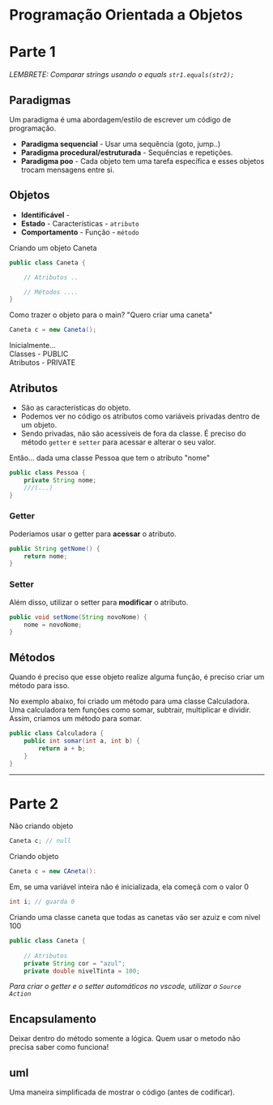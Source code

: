 # Programação Orientada a Objetos

# Parte 1

_LEMBRETE: Comparar strings usando o equals `str1.equals(str2);`_

## Paradigmas

Um paradigma é uma abordagem/estilo de escrever um código de programação.

- **Paradigma sequencial** - Usar uma sequência (goto, jump..)
- **Paradigma procedural/estruturada** - Sequências e repetições.
- **Paradigma poo** -  Cada objeto tem uma tarefa específica e esses objetos trocam mensagens entre si.

## Objetos
- **Identificável** - 
- **Estado** - Características - `atributo`
- **Comportamento** - Função - `método`

Criando um objeto Caneta
```java
public class Caneta {

    // Atributos ..

    // Métodos ....
}
```

Como trazer o objeto para o main? 
"Quero criar uma caneta" 
```java
Caneta c = new Caneta();
```

Inicialmente...<br>
Classes - PUBLIC <br>
Atributos - PRIVATE <br>

## Atributos
- São as características do objeto.
- Podemos ver no código os atributos como variáveis privadas dentro de um objeto.
- Sendo privadas, não são acessíveis de fora da classe. É preciso do método `getter` e `setter` para acessar e alterar o seu valor.


Então... dada uma classe Pessoa que tem o atributo "nome"
```java
public class Pessoa {
    private String nome;
    ///(...)
}
```

### Getter 
Poderiamos usar o getter para **acessar** o atributo.
```java
public String getNome() {
    return nome;
}
```
### Setter
Além disso, utilizar o setter para **modificar** o atributo.
```java
public void setNome(String novoNome) {
    nome = novoNome;
}
```

## Métodos
Quando é preciso que esse objeto realize alguma função, é preciso criar um método para isso. 

No exemplo abaixo, foi criado um método para uma classe Calculadora. Uma calculadora tem funções como somar, subtrair, multiplicar e dividir. Assim, criamos um método para somar.
```java
public class Calculadora {
    public int somar(int a, int b) {
        return a + b;
    }
}
```

---

# Parte 2

Não criando objeto
```java
Caneta c; // null
```

Criando objeto 
```java
Caneta c = new CAneta():
```

Em, se uma variável inteira não é inicializada, ela começã com o valor 0
```java
int i; // guarda 0
```

Criando uma classe caneta que todas as canetas vão ser azuiz e com nível 100
```java
public class Caneta {
    
    // Atributos
    private String cor = "azul";
    private double nivelTinta = 100;
```



_Para criar o getter e o setter automáticos no vscode, utilizar o `Source Action`_

## Encapsulamento
Deixar dentro do método somente a lógica.
Quem usar o metodo não precisa saber como funciona!

## uml
Uma maneira simplificada de mostrar o código (antes de codificar).
